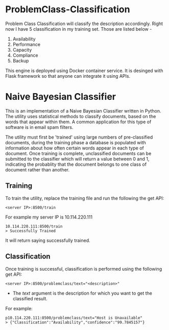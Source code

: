 ProblemClass-Classification
===========================

Problem Class Classification will classify the description accordingly. Right now I have 5 classification in my training set. Those are listed below - 
1. Availability 
2. Performance
3. Capacity
4. Compliance
5. Backup

This engine is deployed using Docker container service. It is desinged with Flask framework so that anyone can integrate it using APIs.

Naive Bayesian Classifier
=========================
This is an implementation of a Naive Bayesian Classifier written in Python. The utility uses statistical methods to classify documents, based on the words that appear within them. A common application for this type of software is in email spam filters.

The utility must first be 'trained' using large numbers of pre-classified documents, during the training phase a database is populated with information about how often certain words appear in each type of document. Once training is complete, unclassified documents can be submitted to the classifier which will return a value between 0 and 1, indicating the probablity that the document belongs to one class of document rather than another.

Training
--------

To train the utility, replace the training file and run the following the get API:

    <server IP>:8500/train

For example my server IP is 10.114.220.111

    10.114.220.111:8500/train
    > Successfully Trained

It will return saying successfully trained. 

Classification
--------------

Once training is successful, classification is performed using the following get API:

    <server IP>:8500/problemclass/text="<description>"

+ The *text* argument is the description for which you want to get the classified result.

For example:

    p10.114.220.111:8500/problemclass/text="Host is Unavailable"
    > {"Classification":"Availability","confidence":"99.7845157"}

